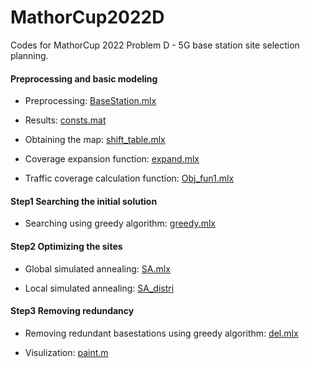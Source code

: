 # MathorCup2022D
Codes for MathorCup 2022 Problem D - 5G base station site selection planning.
#### Preprocessing and basic modeling
- Preprocessing: [BaseStation.mlx](https://github.com/VoyagerXvoyagerx/MathorCup2022D/blob/main/BaseStation.mlx) 

- Results: [consts.mat](https://github.com/VoyagerXvoyagerx/MathorCup2022D/blob/main/consts.mat) 

- Obtaining the map: [shift_table.mlx](https://github.com/VoyagerXvoyagerx/MathorCup2022D/blob/main/shift_table.mlx) 

- Coverage expansion function: [expand.mlx](https://github.com/VoyagerXvoyagerx/MathorCup2022D/blob/main/Obj_fun1.mlx) 

- Traffic coverage calculation function: [Obj_fun1.mlx](https://github.com/VoyagerXvoyagerx/MathorCup2022D/blob/main/Obj_fun1.mlx) 

#### Step1 Searching the initial solution
- Searching using greedy algorithm: [greedy.mlx](https://github.com/VoyagerXvoyagerx/MathorCup2022D/blob/main/greedy.mlx) 

#### Step2 Optimizing the sites
- Global simulated annealing: [SA.mlx](https://github.com/VoyagerXvoyagerx/MathorCup2022D/blob/main/SA.mlx) 

- Local simulated annealing: [SA_distri](https://github.com/VoyagerXvoyagerx/MathorCup2022D/blob/main/SA_distri.mlx) 

#### Step3 Removing redundancy
- Removing redundant basestations using greedy algorithm: [del.mlx](https://github.com/VoyagerXvoyagerx/MathorCup2022D/blob/main/del.mlx) 

- Visulization: [paint.m](https://github.com/VoyagerXvoyagerx/MathorCup2022D/blob/main/paint.m) 
